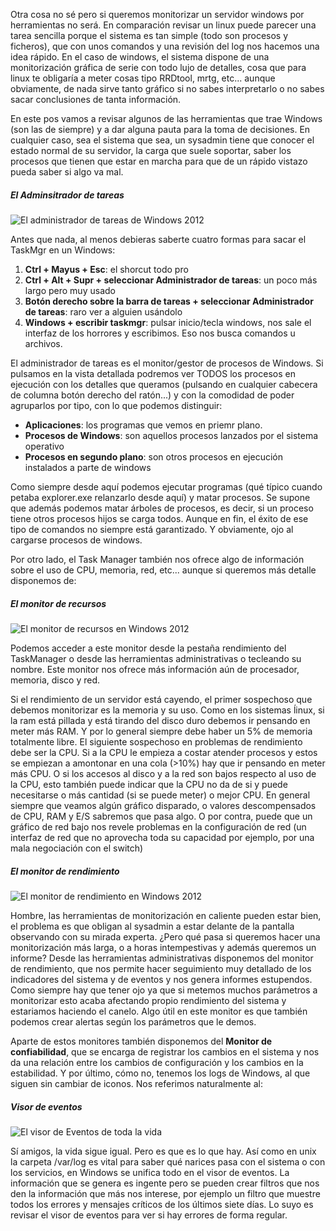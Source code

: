 <p>Otra cosa no sé pero si queremos monitorizar un servidor windows por herramientas no será. En comparación revisar un linux puede parecer una tarea sencilla porque el sistema es tan simple (todo son procesos y ficheros), que con unos comandos y una revisión del log nos hacemos una idea rápido. En el caso de windows, el sistema dispone de una monitorización gráfica de serie con todo lujo de detalles, cosa que para linux te obligaría a meter cosas tipo RRDtool, mrtg, etc... aunque obviamente, de nada sirve tanto gráfico si no sabes interpretarlo o no sabes sacar conclusiones de tanta información.</p>

<p>En este pos vamos a revisar algunos de las herramientas que trae Windows (son las de siempre) y a dar alguna pauta para la toma de decisiones. En cualquier caso, sea el sistema que sea, un sysadmin tiene que conocer el estado normal de su servidor, la carga que suele soportar, saber los procesos que tienen que estar en marcha para que de un rápido vistazo pueda saber si algo va mal.</p>


<h5>El Adminsitrador de tareas</h5>
<img src="http://www.pello.info/images/w12taskmgr.jpg" alt="El administrador de tareas de Windows 2012" title="El administrador de tareas de Windows 2012" />
<p>Antes que nada, al menos debieras saberte cuatro formas para sacar el TaskMgr en un Windows:
<ol>
<li><b>Ctrl + Mayus + Esc</b>: el shorcut todo pro</li>
<li><b>Ctrl + Alt + Supr + seleccionar Administrador de tareas</b>: un poco más largo pero muy usado</li>
<li><b>Botón derecho sobre la barra de tareas + seleccionar Administrador de tareas</b>: raro ver a alguien usándolo</li>
<li><b>Windows + escribir taskmgr</b>: pulsar inicio/tecla windows, nos sale el interfaz de los horrores y escribimos. Eso nos busca comandos u archivos.</li>
</ol>
El administrador de tareas es el monitor/gestor de procesos de Windows. Si pulsamos en la vista detallada podremos ver TODOS los procesos en ejecución con los detalles que queramos (pulsando en cualquier cabecera de columna botón derecho del ratón...) y con la comodidad de poder agruparlos por tipo, con lo que podemos distinguir:
<ul>
<li><b>Aplicaciones</b>: los programas que vemos en priemr plano.</li>
<li><b>Procesos de Windows</b>: son aquellos procesos lanzados por el sistema operativo</li>
<li><b>Procesos en segundo plano</b>: son otros procesos en ejecución instalados a parte de windows</li>
</ul>
Como siempre desde aquí podemos ejecutar programas (qué típico cuando petaba explorer.exe relanzarlo desde aquí) y matar procesos. Se supone que además podemos matar árboles de procesos, es decir, si un proceso tiene otros procesos hijos se carga todos. Aunque en fin, el éxito de ese tipo de comandos no siempre está garantizado. Y obviamente, ojo al cargarse procesos de windows.
</p>
<p>Por otro lado, el Task Manager también nos ofrece algo de información sobre el uso de CPU, memoria, red, etc... aunque si queremos más detalle disponemos de:</p>

<h5>El monitor de recursos</h5>
<img src="http://www.pello.info/images/w12monrsrc.jpg" alt="El monitor de recursos en Windows 2012" title="El monitor de recursos en Windows 2012" />
<p>Podemos acceder a este monitor desde la pestaña rendimiento del TaskManager o desde las herramientas administrativas o tecleando su nombre. Este monitor nos ofrece más información aún de procesador, memoria, disco y red.</p>
<p>Si el rendimiento de un servidor está cayendo, el primer sospechoso que debemos monitorizar es la memoria y su uso. Como en los sistemas ĺinux, si la ram está pillada y está tirando del disco duro debemos ir pensando en meter más RAM. Y por lo general siempre debe haber un 5% de memoria totalmente libre. El siguiente sospechoso en problemas de rendimiento debe ser la CPU. Si a la CPU le empieza a costar atender procesos y estos se empiezan a amontonar en una cola (>10%) hay que ir pensando en meter más CPU. O si los accesos al disco y a la red son bajos respecto al uso de la CPU, esto también puede indicar que la CPU no da de si y puede necesitarse o más cantidad (si se puede meter) o mejor CPU. En general siempre que veamos algún gráfico disparado, o valores descompensados de CPU, RAM y E/S sabremos que pasa algo. O por contra, puede que un gráfico de red bajo nos revele problemas en la configuración de red (un interfaz de red que no aprovecha toda su capacidad por ejemplo, por una mala negociación con el switch)</p>

<h5>El monitor de rendimiento</h5>
<img src="http://www.pello.info/images/w12monrend.jpg" alt="El monitor de rendimiento en Windows 2012" title="El monitor de rendimiento en Windows 2012" />
<p>Hombre, las herramientas de monitorización en caliente pueden estar bien, el problema es que obligan al sysadmin a estar delante de la pantalla observando con su mirada experta. ¿Pero qué pasa si queremos hacer una monitorización más larga, o a horas intempestivas y además queremos un informe? Desde las herramientas administrativas disponemos del monitor de rendimiento, que nos permite hacer seguimiento muy detallado de los indicadores del sistema  y de eventos y nos genera informes estupendos. Como siempre hay que tener ojo ya que si metemos muchos parámetros a monitorizar esto acaba afectando propio rendimiento del sistema y estariamos haciendo el canelo. Algo útil en este monitor es que también podemos crear alertas según los parámetros que le demos.</p>

<p>Aparte de estos monitores también disponemos del <b>Monitor de confiabilidad</b>, que se encarga de registrar los cambios en el sistema y nos da una relación entre los cambios de configuración y los cambios en la estabilidad. Y por último, cómo no, tenemos los logs de Windows, al que siguen sin cambiar de iconos. Nos referimos naturalmente al:</p>

<h5>Visor de eventos</h5>
<img src="http://www.pello.info/images/w12visorevent.jpg" alt="El visor de Eventos de toda la vida" title="El visor de Eventos de toda la vida" />

<p>Sí amigos, la vida sigue igual. Pero es que es lo que hay. Así como en unix la carpeta /var/log es vital para saber qué narices pasa con el sistema o con los servicios, en Windows se unifica todo en el visor de eventos. La información que se genera es ingente pero se pueden crear filtros que nos den la información que más nos interese, por ejemplo un filtro que muestre todos los errores y mensajes críticos de los últimos siete días. Lo suyo es revisar el visor de eventos para ver si hay errores de forma regular.</p>
